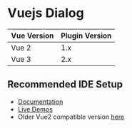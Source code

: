 # Vuejs Dialog

| Vue Version | Plugin Version |
|----------|----------------|
| Vue 2    | 1.x            |
| Vue 3    | 2.x            |


## Recommended IDE Setup

- [Documentation](https://example.com/)
- [Live Demos](https://example.com/)
- Older Vue2 compatible version [here](https://example.com/)

